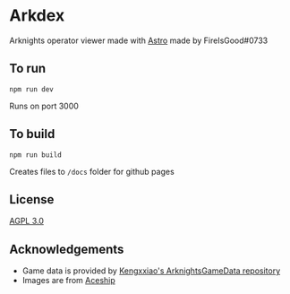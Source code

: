 # Arkdex

Arknights operator viewer made with [Astro](https://astro.build) made by FireIsGood#0733

## To run

```
npm run dev
```

Runs on port 3000

## To build

```
npm run build
```

Creates files to `/docs` folder for github pages

## License

[AGPL 3.0](/LICENSE.md)

## Acknowledgements

- Game data is provided by [Kengxxiao's ArknightsGameData repository](https://github.com/Kengxxiao/ArknightsGameData)
- Images are from [Aceship](https://github.com/Aceship/AN-EN-Tags)
